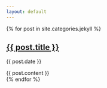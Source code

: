 ```yaml
---
layout: default
---
```


{% for post in site.categories.jekyll %}


<div class="blog-post">
            <h2 class="blog-post-title"><a href="{{ post.url|prepend: site.baseurl }}">{{ post.title }}</a></h2>
            <p class="blog-post-meta">{{ post.date }}</p>
            {{ post.content }}
          </div>
{% endfor %}

